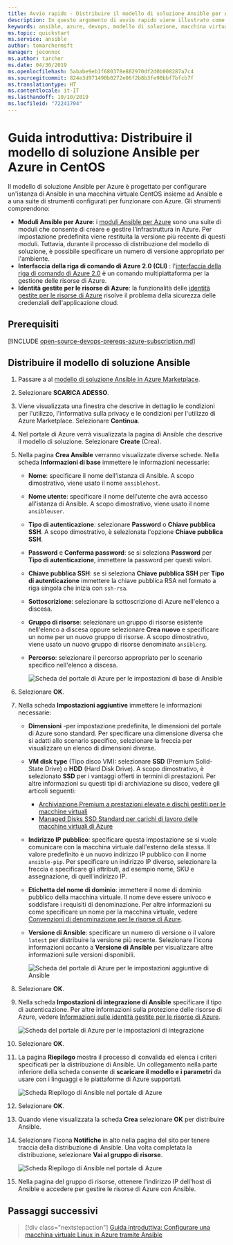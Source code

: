 ```yaml
---
title: Avvio rapido - Distribuire il modello di soluzione Ansible per Azure in CentOS
description: In questo argomento di avvio rapido viene illustrato come distribuire il modello di soluzione Ansible in una macchina virtuale CentOS ospitata in Azure, insieme agli strumenti configurati per l'uso con Azure.
keywords: ansible, azure, devops, modello di soluzione, macchina virtuale, Identità gestite per le risorse di azure, centos, red hat
ms.topic: quickstart
ms.service: ansible
author: tomarchermsft
manager: jeconnoc
ms.author: tarcher
ms.date: 04/30/2019
ms.openlocfilehash: 5ababe9eb1f680378e882970df2d0b008287a7c4
ms.sourcegitcommit: 824e3d971490b0272e06f2b8b3fe98bbf7bfcb7f
ms.translationtype: HT
ms.contentlocale: it-IT
ms.lasthandoff: 10/10/2019
ms.locfileid: "72241704"
---
```

# <a name="quickstart-deploy-the-ansible-solution-template-for-azure-to-centos"></a>Guida introduttiva: Distribuire il modello di soluzione Ansible per Azure in CentOS

Il modello di soluzione Ansible per Azure è progettato per configurare un'istanza di Ansible in una macchina virtuale CentOS insieme ad Ansible e a una suite di strumenti configurati per funzionare con Azure. Gli strumenti comprendono:

- **Moduli Ansible per Azure**: i [moduli Ansible per Azure](./ansible-matrix.md) sono una suite di moduli che consente di creare e gestire l'infrastruttura in Azure. Per impostazione predefinita viene restituita la versione più recente di questi moduli. Tuttavia, durante il processo di distribuzione del modello di soluzione, è possibile specificare un numero di versione appropriato per l'ambiente.
- **Interfaccia della riga di comando di Azure 2.0 (CLI)** : l'[interfaccia della riga di comando di Azure 2.0](/cli/azure/?view=azure-cli-latest) è un comando multipiattaforma per la gestione delle risorse di Azure. 
- **Identità gestite per le risorse di Azure**: la funzionalità delle [identità gestite per le risorse di Azure](/azure/active-directory/managed-identities-azure-resources/overview) risolve il problema della sicurezza delle credenziali dell'applicazione cloud.

## <a name="prerequisites"></a>Prerequisiti

[!INCLUDE [open-source-devops-prereqs-azure-subscription.md](../../includes/open-source-devops-prereqs-azure-subscription.md)]

## <a name="deploy-the-ansible-solution-template"></a>Distribuire il modello di soluzione Ansible

1. Passare a al [modello di soluzione Ansible in Azure Marketplace](https://azuremarketplace.microsoft.com/en-%20%20us/marketplace/apps/azure-oss.ansible?tab=Overview).

1. Selezionare **SCARICA ADESSO**.

1. Viene visualizzata una finestra che descrive in dettaglio le condizioni per l'utilizzo, l'informativa sulla privacy e le condizioni per l'utilizzo di Azure Marketplace. Selezionare **Continua**.

1. Nel portale di Azure verrà visualizzata la pagina di Ansible che descrive il modello di soluzione. Selezionare **Create** (Crea).

1. Nella pagina **Crea Ansible** verranno visualizzate diverse schede. Nella scheda **Informazioni di base** immettere le informazioni necessarie:

   - **Nome**: specificare il nome dell'istanza di Ansible. A scopo dimostrativo, viene usato il nome `ansiblehost`.
   - **Nome utente**: specificare il nome dell'utente che avrà accesso all'istanza di Ansible. A scopo dimostrativo, viene usato il nome `ansibleuser`.
   - **Tipo di autenticazione**: selezionare **Password** o **Chiave pubblica SSH**. A scopo dimostrativo, è selezionata l'opzione **Chiave pubblica SSH**.
   - **Password** e **Conferma password**: se si seleziona **Password** per **Tipo di autenticazione**, immettere la password per questi valori.
   - **Chiave pubblica SSH**: se si seleziona **Chiave pubblica SSH** per **Tipo di autenticazione** immettere la chiave pubblica RSA nel formato a riga singola che inizia con `ssh-rsa`.
   - **Sottoscrizione**: selezionare la sottoscrizione di Azure nell'elenco a discesa.
   - **Gruppo di risorse**: selezionare un gruppo di risorse esistente nell'elenco a discesa oppure selezionare **Crea nuovo** e specificare un nome per un nuovo gruppo di risorse. A scopo dimostrativo, viene usato un nuovo gruppo di risorse denominato `ansiblerg`.
   - **Percorso**: selezionare il percorso appropriato per lo scenario specifico nell'elenco a discesa.

     ![Scheda del portale di Azure per le impostazioni di base di Ansible](./media/ansible-quick-deploy-solution-template/portal-ansible-setup-tab-1.png)

1. Selezionare **OK**.

1. Nella scheda **Impostazioni aggiuntive** immettere le informazioni necessarie:

   - **Dimensioni** -per impostazione predefinita, le dimensioni del portale di Azure sono standard. Per specificare una dimensione diversa che si adatti allo scenario specifico, selezionare la freccia per visualizzare un elenco di dimensioni diverse.
   - **VM disk type** (Tipo disco VM): selezionare **SSD** (Premium Solid-State Drive) o **HDD** (Hard Disk Drive). A scopo dimostrativo, è selezionato **SSD** per i vantaggi offerti in termini di prestazioni. Per altre informazioni su questi tipi di archiviazione su disco, vedere gli articoli seguenti:
       - [Archiviazione Premium a prestazioni elevate e dischi gestiti per le macchine virtuali](/azure/virtual-machines/windows/premium-storage)
       - [Managed Disks SSD Standard per carichi di lavoro delle macchine virtuali di Azure](/azure/virtual-machines/windows/disks-standard-ssd)
   - **Indirizzo IP pubblico**: specificare questa impostazione se si vuole comunicare con la macchina virtuale dall'esterno della stessa. Il valore predefinito è un nuovo indirizzo IP pubblico con il nome `ansible-pip`. Per specificare un indirizzo IP diverso, selezionare la freccia e specificare gli attributi, ad esempio nome, SKU e assegnazione, di quell'indirizzo IP. 
   - **Etichetta del nome di dominio**: immettere il nome di dominio pubblico della macchina virtuale. Il nome deve essere univoco e soddisfare i requisiti di denominazione. Per altre informazioni su come specificare un nome per la macchina virtuale, vedere [Convenzioni di denominazione per le risorse di Azure](/azure/architecture/best-practices/naming-conventions).
   - **Versione di Ansible**: specificare un numero di versione o il valore `latest` per distribuire la versione più recente. Selezionare l'icona informazioni accanto a **Versione di Ansible** per visualizzare altre informazioni sulle versioni disponibili.

     ![Scheda del portale di Azure per le impostazioni aggiuntive di Ansible](./media/ansible-quick-deploy-solution-template/portal-ansible-setup-tab-2.png)

1. Selezionare **OK**.

1. Nella scheda **Impostazioni di integrazione di Ansible** specificare il tipo di autenticazione. Per altre informazioni sulla protezione delle risorse di Azure, vedere [Informazioni sulle identità gestite per le risorse di Azure](/azure/active-directory/managed-identities-azure-resources/overview).

    ![Scheda del portale di Azure per le impostazioni di integrazione](./media/ansible-quick-deploy-solution-template/portal-ansible-setup-tab-3.png)

1. Selezionare **OK**.

1. La pagina **Riepilogo** mostra il processo di convalida ed elenca i criteri specificati per la distribuzione di Ansible. Un collegamento nella parte inferiore della scheda consente di **scaricare il modello e i parametri** da usare con i linguaggi e le piattaforme di Azure supportati. 

     ![Scheda Riepilogo di Ansible nel portale di Azure](./media/ansible-quick-deploy-solution-template/portal-ansible-setup-tab-4.png)

1. Selezionare **OK**.

1. Quando viene visualizzata la scheda **Crea** selezionare **OK** per distribuire Ansible.

1. Selezionare l'icona **Notifiche** in alto nella pagina del sito per tenere traccia della distribuzione di Ansible. Una volta completata la distribuzione, selezionare **Vai al gruppo di risorse**. 

     ![Scheda Riepilogo di Ansible nel portale di Azure](./media/ansible-quick-deploy-solution-template/portal-ansible-setup-complete.png)

1. Nella pagina del gruppo di risorse, ottenere l'indirizzo IP dell'host di Ansible e accedere per gestire le risorse di Azure con Ansible.

## <a name="next-steps"></a>Passaggi successivi

> [!div class="nextstepaction"] 
> [Guida introduttiva: Configurare una macchina virtuale Linux in Azure tramite Ansible](/azure/virtual-machines/linux/ansible-create-vm)